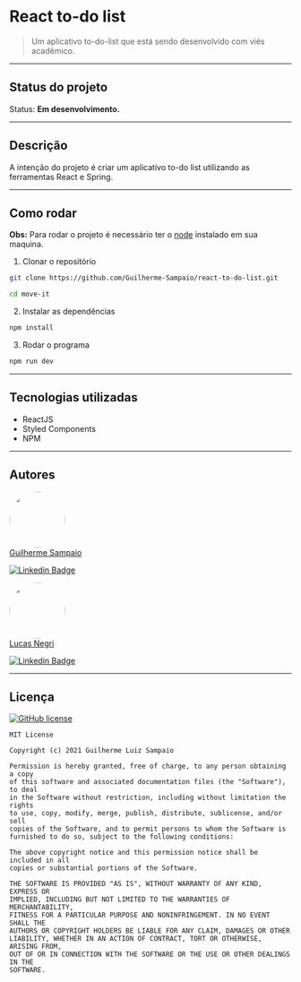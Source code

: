 # React to-do list
> Um aplicativo to-do-list que está sendo desenvolvido com viés acadêmico.

---
## Status do projeto
Status: **Em desenvolvimento.**

---
## Descrição
A intenção do projeto é criar um aplicativo to-do list utilizando as ferramentas React e Spring.

---
## Como rodar

**Obs:** Para rodar o projeto é necessário ter o <a href='https://nodejs.org/en/' target='_blank' >node</a> instalado em sua maquina.

1. Clonar o repositório
```bash
git clone https://github.com/Guilherme-Sampaio/react-to-do-list.git

cd move-it
```

2. Instalar as dependências
```bash
npm install
```

3. Rodar o programa
```bash
npm run dev
```
---
## Tecnologias utilizadas

* ReactJS
* Styled Components
* NPM

---
## Autores

<a href="https://www.linkedin.com/in/guilherme-sampaio-4946a01a6/?miniProfileUrn=urn%3Ali%3Afs_miniProfile%3AACoAADAn1LABvmw2dWfN4Q51WAqXrKE4nrouSeU" target='_blank'>
<img style="border-radius: 50%;" src="https://media-exp1.licdn.com/dms/image/C4D03AQEoAQjPfuC4PA/profile-displayphoto-shrink_800_800/0/1602284719328?e=1639008000&v=beta&t=u7vnKqFL0Ho33yDnb4sef55MukZvIR9NBB5B2S7Ckb4" width="100px;" alt=""/>
</a>
</br>
<a href="https://www.linkedin.com/in/guilherme-sampaio-4946a01a6/?miniProfileUrn=urn%3Ali%3Afs_miniProfile%3AACoAADAn1LABvmw2dWfN4Q51WAqXrKE4nrouSeU" target='_blank'>
Guilherme Sampaio
</a>

[![Linkedin Badge](https://img.shields.io/badge/-Guilherme-blue?style=flat-square&logo=Linkedin&logoColor=white&link=https://www.linkedin.com/in/guilherme-sampaio-4946a01a6/?miniProfileUrn=urn%3Ali%3Afs_miniProfile%3AACoAADAn1LABvmw2dWfN4Q51WAqXrKE4nrouSeU)](https://www.linkedin.com/in/guilherme-sampaio-4946a01a6/?miniProfileUrn=urn%3Ali%3Afs_miniProfile%3AACoAADAn1LABvmw2dWfN4Q51WAqXrKE4nrouSeU)

<a href="https://www.linkedin.com/in/lucasnegricargnin/" target='_blank'>
<img style="border-radius: 50%;" src="https://media-exp1.licdn.com/dms/image/C4E03AQE6Bfg9EQKIFQ/profile-displayphoto-shrink_200_200/0/1628562038325?e=1642032000&v=beta&t=Jc6G6nNjPW-vupK_vzvwN5k9c0NfuRjUk_P5XpQ5-_8" width="100px;" alt=""/>
</a>
</br>
<a href="https://www.linkedin.com/in/lucasnegricargnin/" target='_blank'>
Lucas Negri
</a>

[![Linkedin Badge](https://img.shields.io/badge/-Lucas-blue?style=flat-square&logo=Linkedin&logoColor=white&link=https://www.linkedin.com/in/lucas-negri-4946a01a6/?miniProfileUrn=urn%3Ali%3Afs_miniProfile%3AACoAADAn1LABvmw2dWfN4Q51WAqXrKE4nrouSeU)](https://www.linkedin.com/in/lucasnegricargnin/)

---
## Licença

[![GitHub license](https://img.shields.io/apm/l/react)](https://github.com/Guilherme-Sampaio/springboot-to-do-list-api/blob/main/LICENSE)

```
MIT License

Copyright (c) 2021 Guilherme Luiz Sampaio

Permission is hereby granted, free of charge, to any person obtaining a copy
of this software and associated documentation files (the "Software"), to deal
in the Software without restriction, including without limitation the rights
to use, copy, modify, merge, publish, distribute, sublicense, and/or sell
copies of the Software, and to permit persons to whom the Software is
furnished to do so, subject to the following conditions:

The above copyright notice and this permission notice shall be included in all
copies or substantial portions of the Software.

THE SOFTWARE IS PROVIDED "AS IS", WITHOUT WARRANTY OF ANY KIND, EXPRESS OR
IMPLIED, INCLUDING BUT NOT LIMITED TO THE WARRANTIES OF MERCHANTABILITY,
FITNESS FOR A PARTICULAR PURPOSE AND NONINFRINGEMENT. IN NO EVENT SHALL THE
AUTHORS OR COPYRIGHT HOLDERS BE LIABLE FOR ANY CLAIM, DAMAGES OR OTHER
LIABILITY, WHETHER IN AN ACTION OF CONTRACT, TORT OR OTHERWISE, ARISING FROM,
OUT OF OR IN CONNECTION WITH THE SOFTWARE OR THE USE OR OTHER DEALINGS IN THE
SOFTWARE.
```